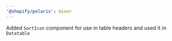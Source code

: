 ```yaml
---
'@shopify/polaris': minor
---
```


Added `SortIcon` component for use in table headers and used it in `Datatable`
